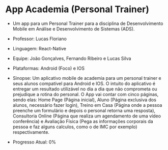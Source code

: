 # App Academia (Personal Trainer)

- Um app para um Personal Trainer para a disciplina de Desenvolvimento Mobile em Análise e Desenvolvimento de Sistemas (ADS).
- Professor: Lucas Floriano
- Linguagem: React-Native
- Equipe: João Gonçalves, Fernando Ribeiro e Lucas Silva
- Plataformas: Android (Foco) e IOS

- Sinopse: Um aplicativo mobile de academia para um personal trainer e seus alunos compatível para Android e IOS. O intuito do aplicativo é entregar um resultado utilizável no dia a dia que não comprometa ou prejudique a rotina do personal. O App vai contar com cinco páginas, sendo elas: Home Page (Página inicial), Aluno (Página exclusiva dos alunos, necessário fazer login), Treino em Casa (Página onde a pessoa preenche um formulário e depois o personal retorna uma resposta), Consultoria Online (Página que realiza um agendamento de uma vídeo conferência) e Avaliação Física (Pega as informações corporais da pessoa e faz alguns calculos, como o de IMC por exemplo) respectivamente.
- Progresso Atual: 0%
